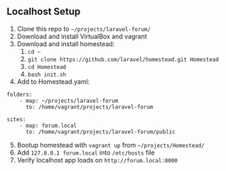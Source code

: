 ## Localhost Setup

1. Clone this repo to `~/projects/laravel-forum/`
2. Download and install VirtualBox and vagrant
3. Download and install homestead:
   1. `cd ~`
   2. `git clone https://github.com/laravel/homestead.git Homestead`
   3. `cd Homestead`
   4. `bash init.sh`
4. Add to Homestead.yaml:
```
folders:
    - map: ~/projects/laravel-forum
      to: /home/vagrant/projects/laravel-forum

sites:
    - map: forum.local
      to: /home/vagrant/projects/laravel-forum/public
```
5. Bootup homestead with `vagrant up` from `~/projects/Homestead/`
6. Add `127.0.0.1 forum.local` into `/etc/hosts` file
7. Verify localhost app loads on `http://forum.local:8000`
